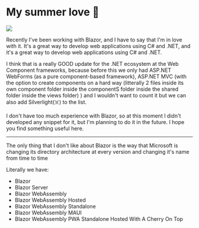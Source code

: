 # My summer love 💜

<img src="../../../assets/yummy.webp">

Recently I've been working with Blazor, and I have to say that I'm in love with it. It's a great way to develop web applications using C# and .NET, and it's a great way to develop web applications using C# and .NET.

I think that is a really GOOD update for the .NET ecosystem at the Web Component frameworks, because before this we only had ASP.NET WebForms (as a pure component-based framework), ASP.NET MVC (with the option to create components on a hard way (litterally 2 files inside its own component folder inside the componentS folder inside the shared folder inside the views folder) ) and I wouldn't want to count it but we can also add Silverlight(☠️) to the list.

I don't have too much experience with Blazor, so at this moment I didn't developed any snippet for it, but I'm planning to do it in the future. I hope you find something useful here.

---

 The only thing that I don't like about Blazor is the way that Microsoft is changing its directory architecture at every version and changing it's name from time to time

Literally we have:
- Blazor
- Blazor Server
- Blazor WebAssembly
- Blazor WebAssembly Hosted
- Blazor WebAssembly Standalone
- Blazor WebAssembly MAUI
- Blazor WebAssembly PWA Standalone Hosted With A Cherry On Top